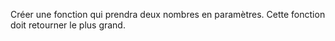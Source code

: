 Créer une fonction qui prendra deux nombres en paramètres.
Cette fonction doit retourner le plus grand.
